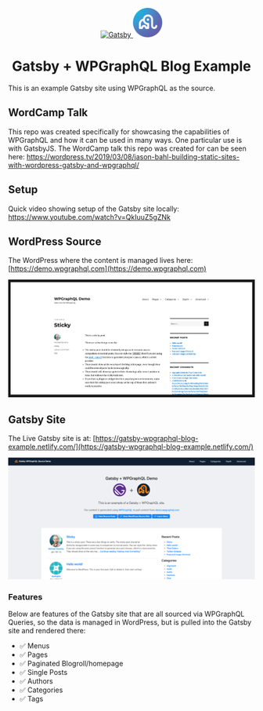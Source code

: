 <p align="center">
  <a href="https://www.gatsbyjs.org">
    <img alt="Gatsby" src="https://www.gatsbyjs.org/monogram.svg" width="60" />
  </a>
  <a href="https://www.wpgraphql.com">
    <img alt="Gatsby" src="https://github.com/wp-graphql/wp-graphql/raw/develop/img/logo.png" width="60" />
  </a>
</p>
<h1 align="center">
  Gatsby + WPGraphQL Blog Example
</h1>

This is an example Gatsby site using WPGraphQL as the source. 

## WordCamp Talk
This repo was created specifically for showcasing the capabilities of WPGraphQL and how it can be used in many ways. One particular use is with GatsbyJS. The WordCamp talk this repo was created for can be seen here: https://wordpress.tv/2019/03/08/jason-bahl-building-static-sites-with-wordpress-gatsby-and-wpgraphql/

## Setup

Quick video showing setup of the Gatsby site locally: https://www.youtube.com/watch?v=QkIuuZ5gZNk

## WordPress Source

The WordPress where the content is managed lives here: [https://demo.wpgraphql.com](https://demo.wpgraphql.com)

![Screenshot of the WordPress source site](./img/screenshot-demo.wpgraphql.com.png)


## Gatsby Site

The Live Gatsby site is at: [https://gatsby-wpgraphql-blog-example.netlify.com/](https://gatsby-wpgraphql-blog-example.netlify.com/)

![Screenshot of the Gatsby site](./img/screenshot-demo.gatsby-wpgraphql-blog-example.netlify.com.png)

### Features

Below are features of the Gatsby site that are all sourced via WPGraphQL Queries, so the data is 
managed in WordPress, but is pulled into the Gatsby site and rendered there:

- :white_check_mark: Menus
- :white_check_mark: Pages
- :white_check_mark: Paginated Blogroll/homepage
- :white_check_mark: Single Posts
- :white_check_mark: Authors
- :white_check_mark: Categories
- :white_check_mark: Tags






